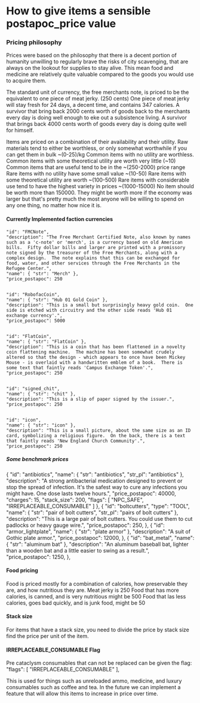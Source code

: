 # How to give items a sensible postapoc_price value

### Pricing philosophy
Prices were based on the philosophy that there is a decent portion of humanity unwilling to regularly brave the risks of city scavenging, that are always on the lookout for supplies to stay alive. This mean food and medicine are relatively quite valuable compared to the goods you would use to acquire them.

The standard unit of currency, the free merchants note, is priced to be the equivalent to one piece of meat jerky. (250 cents)
One piece of meat jerky will stay fresh for 24 days, a decent time, and contains 347 calories.
A survivor that bring back 2000 cents worth of goods back to the merchants every day is doing well enough to eke out a subsistence living.
A survivor that brings back 4000 cents worth of goods every day is doing quite well for himself.

Items are priced on a combination of their availability and their utility.
Raw materials tend to either be worthless, or only somewhat worthwhile if you can get them in bulk ~(0-25)/kg
Common items with no utility are worthless.
Common items with some theoretical utility are worth very little (~10)
Common items that are useful tend to be in the ~(250-2000) price range
Rare items with no utility have some small value ~(10-50)
Rare items with some theoretical utility are worth ~(100-500)
Rare items with considerable use tend to have the highest variety in prices ~(1000-15000)
No item should be worth more than 150000. They might be worth more if the economy was larger but that's pretty much the most anyone will be willing to spend on any one thing, no matter how nice it is.

#### Currently Implemented faction currencies
    "id": "FMCNote",
    "description": "The Free Merchant Certified Note, also known by names such as a 'c-note' or 'merch', is a currency based on old American bills.  Fifty dollar bills and larger are printed with a promissory note signed by the treasurer of the Free Merchants, along with a complex design.  The note explains that this can be exchanged for food, water, and other services through the Free Merchants in the Refugee Center.",
    "name": { "str": "Merch" }, 
    "price_postapoc": 250


    "id": "RobofacCoin",
    "name": { "str": "Hub 01 Gold Coin" },
    "description": "This is a small but surprisingly heavy gold coin.  One side is etched with circuitry and the other side reads 'Hub 01 exchange currency'.",
    "price_postapoc": 5000
	
	
    "id": "FlatCoin",
    "name": { "str": "FlatCoin" },
    "description": "This is a coin that has been flattened in a novelty coin flattening machine.  The machine has been somewhat crudely altered so that the design - which appears to once have been Mickey Mouse - is overlaid with a handwritten emblem of a book.  There is some text that faintly reads 'Campus Exchange Token'.",
    "price_postapoc": 250


    "id": "signed_chit",
    "name": { "str": "chit" },
    "description": "This is a slip of paper signed by the issuer.",
    "price_postapoc": 250


    "id": "icon",
    "name": { "str": "icon" },
    "description": "This is a small picture, about the same size as an ID card, symbolizing a religious figure.  On the back, there is a text that faintly reads 'New England Church Community'.",
    "price_postapoc": 250
	
	
##### Some benchmark prices

  {
    "id": "antibiotics",
    "name": { "str": "antibiotics", "str_pl": "antibiotics" },
    "description": "A strong antibacterial medication designed to prevent or stop the spread of infection.  It's the safest way to cure any infections you might have.  One dose lasts twelve hours.",
    "price_postapoc": 40000,
    "charges": 15,
    "stack_size": 200,
    "flags": [ "NPC_SAFE", "IRREPLACEABLE_CONSUMABLE" ]
  },
  {
    "id": "boltcutters",
    "type": "TOOL",
    "name": { "str": "pair of bolt cutters", "str_pl": "pairs of bolt cutters" },
    "description": "This is a large pair of bolt cutters.  You could use them to cut padlocks or heavy gauge wire.",
    "price_postapoc": 250,
  },
  {
    "id": "armor_lightplate",
    "name": { "str": "plate armor" },
    "description": "A suit of Gothic plate armor.",
    "price_postapoc": 12000,
  },
  {
    "id": "bat_metal",
    "name": { "str": "aluminum bat" },
    "description": "An aluminum baseball bat, lighter than a wooden bat and a little easier to swing as a result.",
    "price_postapoc": 1250,
  },

#### Food pricing
Food is priced mostly for a combination of calories, how preservable they are, and how nutritious they are.
Meat jerky is 250
Food that has more calories, is canned, and is very nutritious might be 500
Food that las less calories, goes bad quickly, and is junk food, might be 50

#### Stack size
For items that have a stack size, you need to divide the price by stack size find the price per unit of the item.


#### IRREPLACEABLE_CONSUMABLE Flag
Pre cataclysm consumables that can not be replaced can be given the flag:
    "flags": [ "IRREPLACEABLE_CONSUMABLE" ],

This is used for things such as unreloaded ammo, medicine, and luxury consumables such as coffee and tea.
In the future we can implement a feature that will allow this items to increase in price over time.
